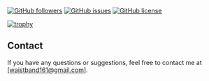 
[![GitHub followers](https://img.shields.io/github/followers/RazaMuhammad5758?style=social)](https://github.com/RazaMuhammad5758)
[![GitHub issues](https://img.shields.io/github/issues/RazaMuhammad5758/repo-name)](https://github.com/RazaMuhammad5758/repo-name/issues)
[![GitHub license](https://img.shields.io/github/license/RazaMuhammad5758/repo-name)](https://github.com/RazaMuhammad5758/repo-name/blob/master/LICENSE)




[![trophy](https://github-profile-trophy.vercel.app/?username=RazaMuhammad5758)](https://github.com/ryo-ma/github-profile-trophy)




## Contact

If you have any questions or suggestions, feel free to contact me at [waistband161@gmail.com].
